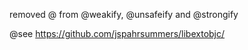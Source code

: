 removed @ from @weakify, @unsafeify and @strongify

@see https://github.com/jspahrsummers/libextobjc/

